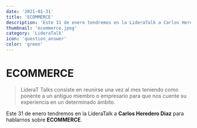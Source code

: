 ```yaml
---
date: '2021-01-31'
title: 'ECOMMERCE'
description: 'Este 31 de enero tendremos en la LideraTalk a Carlos Heredero Diaz para hablarnos sobre ECOMMERCE.'
thumbnail: 'ecommerce.jpeg'
category: 'LideraTalk'
icon: 'question_answer'
color: 'green'
---
```

# ECOMMERCE

> LideraT Talks consiste en reunirse una vez al mes teniendo como ponente a un antiguo miembro o empresario para que nos cuente su experiencia en un determinado ámbito.

Este 31 de enero tendremos en la LideraTalk a **Carlos Heredero Diaz** para hablarnos sobre **ECOMMERCE**.